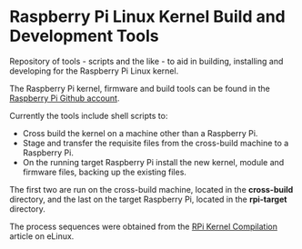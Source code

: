 # Raspberry Pi Linux Kernel Build and Development Tools

Repository of tools - scripts and the like - to aid in building, installing and developing for the Raspberry Pi Linux kernel.

The Raspberry Pi kernel, firmware and build tools can be found in the [Raspberry Pi Github account](https://github.com/raspberrypi).

Currently the tools include shell scripts to:
  - Cross build the kernel on a machine other than a Raspberry Pi.
  - Stage and transfer the requisite files from the cross-build machine to a Raspberry Pi.
  - On the running target Raspberry Pi install the new kernel, module and firmware files, backing up the existing files.

The first two are run on the cross-build machine, located in the **cross-build** directory, and the last on the target Raspberry Pi, located in the **rpi-target** directory.

The process sequences were obtained from the [RPi Kernel Compilation](http://elinux.org/RPi_Kernel_Compilation) article on eLinux.

